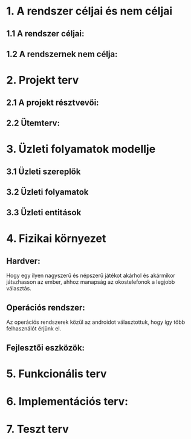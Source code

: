 # 1. A rendszer céljai és nem céljai
## 1.1 A rendszer céljai:
## 1.2 A rendszernek nem célja:

# 2. Projekt terv
## 2.1 A projekt résztvevői:
## 2.2 Ütemterv:

# 3. Üzleti folyamatok modellje
## 3.1 Üzleti szereplők
## 3.2 Üzleti folyamatok
## 3.3 Üzleti entitások

# 4. Fizikai környezet
## Hardver:
Hogy egy ilyen nagyszerű és népszerű játékot akárhol és akármikor játszhasson az ember, ahhoz manapság az okostelefonok a legjobb választás.
## Operációs rendszer:
Az operációs rendszerek közül az androidot választottuk, hogy így több felhasználót érjünk el.
## Fejlesztői eszközök:


# 5. Funkcionális terv

# 6. Implementációs terv:

# 7. Teszt terv
